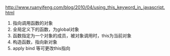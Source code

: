 http://www.ruanyifeng.com/blog/2010/04/using_this_keyword_in_javascript.html
1. 指向调用函数的对象  
2. 全局定义下的函数，为global对象
3. 函数指定为一个对象的成员，被对象调用时，this为当前对象  
4. 构造函数，指向新对象  
5. apply bind 等可更改this指向

